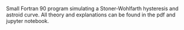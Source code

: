 Small Fortran 90 program simulating a Stoner-Wohlfarth hysteresis and astroid curve. All theory and explanations can be found in the pdf and jupyter notebook.
